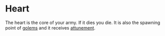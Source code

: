 # Heart

The heart is the core of your army. If it dies you die. It is also the spawning point of [golems](golem) and it receives [attunement](attunement).
